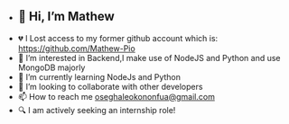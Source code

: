 
- ## 👋 Hi, I’m Mathew
- 💔 I Lost access to my former github account which is: https://github.com/Mathew-Pio
- 👀 I’m interested in Backend,I make use of NodeJS and Python and use MongoDB majorly
- 🌱 I’m currently learning NodeJs and Python
- 💞️ I’m looking to collaborate with other developers
- 📫 How to reach me oseghaleokononfua@gmail.com
- 🔍 I am actively seeking an internship role! 


<!---
McBryan-dev/McBryan-dev is a ✨ special ✨ repository because its `README.md` (this file) appears on your GitHub profile.
You can click the Preview link to take a look at your changes.
--->
